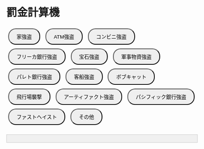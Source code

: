 <html lang="ja">
<head>
  <meta charset="UTF-8">
  <title>罰金計算機</title>
  <style>
    body { font-family: Arial, sans-serif; padding: 20px; }
    button { margin: 5px; padding: 10px 20px; border-radius: 20px; }
    .active { background-color: red; color: white; }
    #result { margin-top: 20px; padding: 10px; border: 1px solid #ccc; background-color: #f0f0f0; }
    #options { margin-top: 10px; }
    .item-row { margin-bottom: 5px; }
    .item-row input[type="number"] { width: 60px; margin-left: 10px; }
    fieldset { margin-top: 20px; padding: 10px; border: 1px solid #aaa; }
  </style>
</head>
<body>

<h1>罰金計算機</h1>

<!-- 犯罪選択ボタン -->
<button onclick="selectCrime('家強盗', this)">家強盗</button>
<button onclick="selectCrime('ATM強盗', this)">ATM強盗</button>
<button onclick="selectCrime('コンビニ強盗', this)">コンビニ強盗</button>
<button onclick="selectCrime('フリーカ銀行強盗', this)">フリーカ銀行強盗</button>
<button onclick="selectCrime('宝石強盗', this)">宝石強盗</button>
<button onclick="selectCrime('軍事物資強盗', this)">軍事物資強盗</button>
<button onclick="selectCrime('パレト銀行強盗', this)">パレト銀行強盗</button>
<button onclick="selectCrime('客船強盗', this)">客船強盗</button>
<button onclick="selectCrime('ボブキャット', this)">ボブキャット</button>
<button onclick="selectCrime('飛行場襲撃', this)">飛行場襲撃</button>
<button onclick="selectCrime('アーティファクト強盗', this)">アーティファクト強盗</button>
<button onclick="selectCrime('パシフィック銀行強盗', this)">パシフィック銀行強盗</button>
<button onclick="selectCrime('ファストヘイスト', this)">ファストヘイスト</button>
<button onclick="showAllCharges(this)">その他</button>

<div id="options" style="display: none;">
  <!-- 保釈金 -->
  <fieldset>
    <legend>保釈</legend>
    <label><input type="checkbox" id="bailOption"> 保釈金支払い（罰金の2倍を支払う）※軽犯罪のみ適用可</label>
  </fieldset>

  <!-- 軽犯罪 -->
  <fieldset>
    <legend>軽犯罪</legend>
    <label><input type="checkbox" id="gunLaw"> 銃刀法違反（10万・10分）</label><br>
    <label><input type="checkbox" id="theft"> 軽窃盗罪（30万・10分）</label><br>
    <label><input type="checkbox" id="pettyRobberyAttempt"> 軽強盗未遂（15万・なし）</label><br>
    <label><input type="checkbox" id="pettyRobbery"> 軽強盗罪（30万・なし）</label><br>
    <label><input type="checkbox" id="fraud"> 詐欺罪用（5～50万・10分）</label><br>
    <div id="fraudCountContainer" class="input-box" style="display: none;">
      詐欺罰金額※5～50万まで:
      <input type="number" id="fraudCount" value="5" min="5" max="50" step="1">
    </div>
    <label><input type="checkbox" id="obstructionOfficialDuties"> 公務執行妨害※逃亡・職務質問放棄含む（10万・10分）</label><br>
    <label><input type="checkbox" id="assault"> 暴行罪（20万・10分）</label><br>
    <label><input type="checkbox" id="noId"> ID・ライセンス不携帯（10万・なし）</label><br>
  </fieldset>

  <!-- 重犯罪 -->
  <fieldset>
    <legend>重犯罪</legend>
    <label><input type="checkbox" id="aggravatedTheft"> 重窃盗罪（100万・30分）</label><br>
    <label><input type="checkbox" id="aggravatedRobberyAttempt"> 準重強盗未遂（50万・なし）</label><br>
    <label><input type="checkbox" id="aggravatedRobbery"> 準重強盗罪（100万・なし）</label><br>
    <label><input type="checkbox" id="armedRobberyAttempt"> 重強盗未遂（100万・なし）</label><br>
    <label><input type="checkbox" id="armedRobbery"> 重強盗罪（200万・なし）</label><br>
    <label><input type="checkbox" id="firstDegreeRobberyAttempt"> 最重強盗未遂（200万・なし）</label><br>
    <label><input type="checkbox" id="firstDegreeRobbery"> 最重強盗罪（400万・なし）</label><br>
    <label><input type="checkbox" id="kidnap"> 誘拐・拉致・監禁罪※人質含む（10万・10分）</label><br>
    <label><input type="checkbox" id="npcMurder"> NPC殺人罪（10万・10分）</label><br>
    <label><input type="checkbox" id="attemptedMurder"> 殺人未遂（30万・20分）</label><br>
    <label><input type="checkbox" id="playerMurder"> プレイヤー殺人（50万・30分）</label><br>
    <label><input type="checkbox" id="prisonEscape"> 脱獄罪（100万・60分）</label><br>
    <label><input type="checkbox" id="aidingEscape"> 逃走補助罪（200万・60分）</label><br>
    <label><input type="checkbox" id="facilityAttack"> 公共施設襲撃罪（800万・60分）</label><br>
    <label><input type="checkbox" id="eventTerrorism"> イベントテロ罪（1億・60分）</label><br>
    <label><input type="checkbox" id="sexualHarassment"> セクハラ罪※セクハラされた場合チケット発行→クリップ提出→対応（1000万・60分）</label><br>
    <label><input type="checkbox" id="bribery"> 収賄罪※公務員のみ適応（3億・60分）</label><br>
    <label><input type="checkbox" id="businessObstruction"> 業務妨害罪※市民からの通報（ボディカメ必須）（500万・60分）</label><br>
    <label><input type="checkbox" id="extortion"> 恐喝※過度な暴言など受けた場合（ボディカメ必須）（1000万・60分）</label><br>
  </fieldset>

  <!-- 薬 -->
  <fieldset>
    <legend>薬</legend>
    <div class="item-row">
      <label><input type="checkbox" id="illegalRawDrug" onchange="toggleInput('rawDrugCount')"> 違法薬物原材料所持（1個 1万・固定20分）※100個まで</label>
      <input type="number" id="rawDrugCount" value="0" min="0" style="display:none;" max="100">
    </div>
    <div class="item-row">
      <label><input type="checkbox" id="illegalDrugUnit" onchange="toggleInput('drugCount')"> 違法薬物所持（1個 2万・固定20分）※100個まで</label>
      <input type="number" id="drugCount" value="0" min="0" style="display:none;" max="100">
    </div>
    <label><input type="checkbox" id="illegalDrugFlat"> 違法薬物所持（20万・20分）</label><br>
  </fieldset>

  <button onclick="calculateFine()">計算する</button>
</div>

<div id="result"></div>

<!-- 以下にJavaScriptが続きます（省略） -->

<script>
let selectedCrime = null;

const crimeMappings = {
  "家強盗": ["pettyRobbery","gunLaw","obstructionOfficialDuties"],
  "ATM強盗": ["pettyRobbery","gunLaw","obstructionOfficialDuties"],
  "コンビニ強盗": ["pettyRobbery", "gunLaw","obstructionOfficialDuties","kidnap","npcMurder"],
  "フリーカ銀行強盗": ["aggravatedRobbery","gunLaw","obstructionOfficialDuties","kidnap"],
  "宝石強盗": ["aggravatedRobbery","gunLaw","obstructionOfficialDuties","kidnap"],
  "軍事物資強盗": ["aggravatedRobbery", "gunLaw","obstructionOfficialDuties","npcMurder"],
  "パレト銀行強盗": ["armedRobbery","gunLaw","obstructionOfficialDuties","playerMurder"],
  "客船強盗": ["armedRobbery", "gunLaw","obstructionOfficialDuties","npcMurder","playerMurder"],
  "ボブキャット":["armedRobbery", "gunLaw","obstructionOfficialDuties","npcMurder","playerMurder"],
  "飛行場襲撃": ["firstDegreeRobbery", "gunLaw","npcMurder","obstructionOfficialDuties","playerMurder"],
  "アーティファクト強盗": ["firstDegreeRobbery", "gunLaw","obstructionOfficialDuties","npcMurder","playerMurder"],
  "パシフィック銀行強盗": ["firstDegreeRobbery", "gunLaw","obstructionOfficialDuties","playerMurder"],
  "ファストヘイスト": ["firstDegreeRobbery", "gunLaw","obstructionOfficialDuties","playerMurder"]
};


const fixedTimeByCrime = {
  "家強盗": 20,
  "ATM強盗": 20,
  "コンビニ強盗": 20,
  "フリーカ銀行強盗": 30,
  "宝石強盗": 30,
  "軍事物資強盗": 30,
  "パレト銀行強盗": 40,
  "客船強盗":40,
  "ボブキャット":40,
  "飛行場襲撃": 60,
  "アーティファクト強盗": 60,
  "パシフィック銀行強盗": 60,
  "ファストヘイスト": 60,
};

function selectCrime(crime, btn) {
  const optionsDiv = document.getElementById("options");

  if (selectedCrime === crime && optionsDiv.style.display === "block") {
    optionsDiv.style.display = "none";
    document.getElementById("result").innerText = "";
    document.querySelectorAll("button").forEach(b => b.classList.remove("active"));
    selectedCrime = null;
    return;
  }

  selectedCrime = crime;
  document.querySelectorAll("button").forEach(b => b.classList.remove("active"));
  btn.classList.add("active");

  document.getElementById("result").innerText = "";
  optionsDiv.style.display = "block";

  document.querySelectorAll('#options input[type="checkbox"]').forEach(c => c.checked = false);
  document.querySelectorAll('#options input[type="number"]').forEach(i => i.value = 0);

  // 薬物数量入力欄の表示をリセット
document.getElementById("rawDrugCount").style.display = "none";
document.getElementById("drugCount").style.display = "none";
document.getElementById("fraudCountContainer").style.display = "none";

  if (crimeMappings[crime]) {
    crimeMappings[crime].forEach(id => {
      const checkbox = document.getElementById(id);
      if (checkbox) checkbox.checked = true;
    });
  }

  updateBailAvailability();
}

function updateBailAvailability() {
  const bailCheckbox = document.getElementById("bailOption");

  // 「重犯罪」に該当するすべてのチェックボックスID
  const heavyCrimeIds = [
    "aggravatedTheft", "aggravatedRobberyAttempt", "aggravatedRobbery",
    "armedRobberyAttempt", "armedRobbery", "firstDegreeRobberyAttempt", "firstDegreeRobbery",
    "kidnap", "npcMurder", "attemptedMurder", "playerMurder",
    "prisonEscape", "aidingEscape", "facilityAttack", "eventTerrorism",
    "sexualHarassment", "bribery", "businessObstruction", "extortion"
  ];

  // その中のどれかがチェックされているか
  const heavyCrimeChecked = heavyCrimeIds.some(id => {
    const el = document.getElementById(id);
    return el && el.checked;
  });

  if (heavyCrimeChecked) {
    bailCheckbox.checked = false;
    bailCheckbox.disabled = true;
    if (!document.getElementById("bailWarning")) {
      const warning = document.createElement("div");
      warning.id = "bailWarning";
      warning.style.color = "red";
      warning.textContent = "※保釈金は軽犯罪にしか適用できません。";
      bailCheckbox.parentElement.appendChild(warning);
    }
  } else {
    bailCheckbox.disabled = false;
    const warning = document.getElementById("bailWarning");
    if (warning) warning.remove();
  }
}


document.addEventListener("DOMContentLoaded", function () {
  // 薬物用（0～100）
  ["rawDrugCount", "drugCount"].forEach(id => {
    const input = document.getElementById(id);
    input.setAttribute("min", 0);
    input.setAttribute("max", 100);
    input.addEventListener("input", () => {
      if (input.value < 0) input.value = 0;
      if (input.value > 100) input.value = 100;
    });
  });

  // 詐欺罪用（5～50）
  const fraudInput = document.getElementById("fraudCount");
  fraudInput.setAttribute("min", 5);
  fraudInput.setAttribute("max", 50);
  fraudInput.addEventListener("input", () => {
    const val = parseInt(fraudInput.value) || 5;
    if (val < 5) fraudInput.value = 5;
    if (val > 50) fraudInput.value = 50;
  });

  // 薬物チェック時の数値初期化
  document.getElementById("illegalRawDrug").addEventListener("change", function () {
    if (!this.checked) document.getElementById("rawDrugCount").value = 0;
  });
  document.getElementById("illegalDrugUnit").addEventListener("change", function () {
    if (!this.checked) document.getElementById("drugCount").value = 0;
  });
});

function showAllCharges(button) {
  const optionsDiv = document.getElementById("options");

  if (selectedCrime === "その他" && optionsDiv.style.display === "block") {
    optionsDiv.style.display = "none";
    document.getElementById("result").innerText = "";
    button.classList.remove("active");
    selectedCrime = null;
    return;
  }

  selectedCrime = "その他";
  document.querySelectorAll("button").forEach(btn => btn.classList.remove("active"));
  button.classList.add("active");

  // チェックリセット
  document.querySelectorAll('#options input[type="checkbox"]').forEach(c => c.checked = false);
  document.querySelectorAll('#options input[type="number"]').forEach(i => i.value = 0);

  // 数量入力欄の表示もリセット
  document.getElementById("rawDrugCount").style.display = "none";
  document.getElementById("drugCount").style.display = "none";
  document.getElementById("fraudCountContainer").style.display = "none";

  optionsDiv.style.display = "block";
  updateBailAvailability();
}

document.getElementById("fraud").addEventListener("change", function () {
  const container = document.getElementById("fraudCountContainer");
  const input = document.getElementById("fraudCount");

  if (this.checked) {
    container.style.display = "block";
    input.value = 5; // ✅ チェックを入れたときに5にリセット
  } else {
    container.style.display = "none";
    input.value = 5; // ✅ チェックを外したときにも5にリセット（既存仕様）
  }
});

function toggleInput(id) {
  const input = document.getElementById(id);
  input.style.display = input.style.display === "none" ? "inline-block" : "none";
}

function calculateFine() {
  let fine = 0;
  let time = 0;
  const selectedCharges = [];

    updateBailAvailability();  // ← 計算前に保釈可否を再チェック

  const isManual = selectedCrime === "その他";

  if (!isManual && fixedTimeByCrime[selectedCrime]) {
    time = fixedTimeByCrime[selectedCrime];
  }

  // 軽犯罪
  if (document.getElementById("gunLaw").checked) {
    fine += 100000;
    if ( isManual ) time += 10;
    selectedCharges.push("銃刀法違反");
  }
  if (document.getElementById("theft").checked) {
    fine += 300000;
    if ( isManual ) time += 10;
    selectedCharges.push("軽窃盗罪");
  }
  if (document.getElementById("pettyRobberyAttempt").checked) {
    fine += 150000;
    selectedCharges.push("軽強盗未遂");
  }
    if (document.getElementById("pettyRobbery").checked) {
    fine += 300000;
    selectedCharges.push("軽強盗罪");
  }
  if (document.getElementById("fraud").checked) {
    const amount = parseInt(document.getElementById("fraudCount").value) || 5;
    fine += amount * 10000;
    selectedCharges.push(`詐欺罪（${amount}万）`);
  }
  if (document.getElementById("obstructionOfficialDuties").checked) {
    fine += 100000;
    if (isManual) time += 10;
    selectedCharges.push("公務執行妨害");
  }
  if (document.getElementById("assault").checked) {
    fine += 200000;
    if (isManual) time += 10;
    selectedCharges.push("暴行罪");
  }
  if (document.getElementById("noId").checked) {
    fine += 100000;
    selectedCharges.push("ID・ライセンス不携帯");
  }

  // 重犯罪
  const heavyCrimes = [
    { id: "aggravatedTheft", fine: 1000000, time: 30, label: "重窃盗罪" },
    { id: "aggravatedRobberyAttempt", fine: 500000, time: 0, label: "準重強盗未遂" },
    { id: "aggravatedRobbery", fine: 1000000, time: 0, label: "準重強盗罪" },
    { id: "armedRobberyAttempt", fine: 1000000, time: 0, label: "重強盗未遂" },
    { id: "armedRobbery", fine: 2000000, time: 0, label: "重強盗罪" },
    { id: "firstDegreeRobberyAttempt", fine: 2000000, time: 0, label: "最重強盗未遂" },
    { id: "firstDegreeRobbery", fine: 4000000, time: 0, label: "最重強盗罪" },
    { id: "kidnap", fine: 100000, time: 10, label: "誘拐・拉致・監禁罪" },
    { id: "npcMurder", fine: 100000, time: 10, label: "NPC殺人罪" },
    { id: "attemptedMurder", fine: 300000, time: 20, label: "殺人未遂" },
    { id: "playerMurder", fine: 500000, time: 30, label: "プレイヤー殺人" },
    { id: "prisonEscape", fine: 1000000, time: 60, label: "脱獄罪" },
    { id: "aidingEscape", fine: 2000000, time: 60, label: "逃走補助罪" },
    { id: "facilityAttack", fine: 8000000, time: 60, label: "公共施設襲撃罪" },
    { id: "eventTerrorism", fine: 100000000, time: 60, label: "イベントテロ罪" },
    { id: "sexualHarassment", fine: 10000000, time: 60, label: "セクハラ罪" },
    { id: "bribery", fine: 300000000, time: 60, label: "収賄罪" },
    { id: "businessObstruction", fine: 5000000, time: 60, label: "業務妨害罪" },
    { id: "extortion", fine: 10000000, time: 60, label: "恐喝" },
  ];
  heavyCrimes.forEach(crime => {
    if (document.getElementById(crime.id).checked) {
      fine += crime.fine;
      if (isManual && crime.time > 0) time += crime.time;
      selectedCharges.push(crime.label);
    }
  });

  // 薬物
  if (document.getElementById("illegalRawDrug").checked) {
    const count = parseInt(document.getElementById("rawDrugCount").value) || 0;
    fine += count * 10000;
    if (isManual) time += 20;
    selectedCharges.push(`違法薬物原材料所持（${count}個）`);
  }
  if (document.getElementById("illegalDrugUnit").checked) {
    const count = parseInt(document.getElementById("drugCount").value) || 0;
    fine += count * 20000;
    if (isManual) time += 20;
    selectedCharges.push(`違法薬物所持（${count}個）`);
  }
  if (document.getElementById("illegalDrugFlat").checked) {
    fine += 200000;
    if (isManual) time += 20;
    selectedCharges.push("違法薬物所持（定額）");
  }

  // 保釈金オプション
  const bail = document.getElementById("bailOption");
  if (bail.checked) {
    fine *= 2;
    selectedCharges.push("※保釈金適用中（罰金2倍）");
  }

  // 結果表示
  document.getElementById("result").innerHTML =
    `<strong>合計罰金:</strong> ${fine.toLocaleString()} 円<br>` +
    `<strong>合計刑期:</strong> ${time} 分<br>` +
    `<strong>選択された罪状:</strong><br>` +
    selectedCharges.map(c => `・${c}`).join("<br>");
}



</script>
